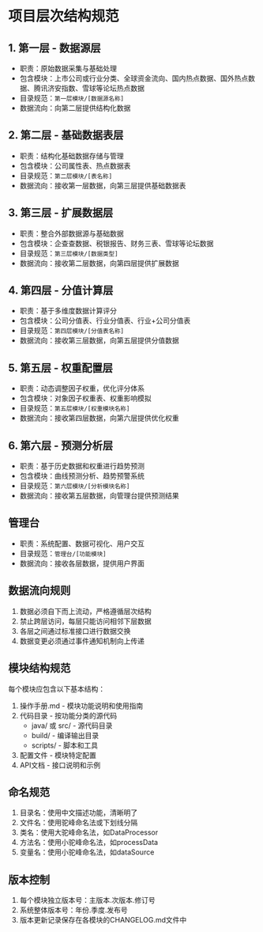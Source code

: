 # 项目层次结构规范

## 1. 第一层 - 数据源层
- 职责：原始数据采集与基础处理
- 包含模块：上市公司或行业分类、全球资金流向、国内热点数据、国外热点数据、腾讯济安指数、雪球等论坛热点数据
- 目录规范：`第一层模块/[数据源名称]`
- 数据流向：向第二层提供结构化数据

## 2. 第二层 - 基础数据表层
- 职责：结构化基础数据存储与管理
- 包含模块：公司属性表、热点数据表
- 目录规范：`第二层模块/[表名称]`
- 数据流向：接收第一层数据，向第三层提供基础数据表

## 3. 第三层 - 扩展数据层
- 职责：整合外部数据源与基础数据
- 包含模块：企查查数据、税银报告、财务三表、雪球等论坛数据
- 目录规范：`第三层模块/[数据类型]`
- 数据流向：接收第二层数据，向第四层提供扩展数据

## 4. 第四层 - 分值计算层
- 职责：基于多维度数据计算评分
- 包含模块：公司分值表、行业分值表、行业+公司分值表
- 目录规范：`第四层模块/[分值表名称]`
- 数据流向：接收第三层数据，向第五层提供分值数据

## 5. 第五层 - 权重配置层
- 职责：动态调整因子权重，优化评分体系
- 包含模块：对象因子权重表、权重影响模拟
- 目录规范：`第五层模块/[权重模块名称]`
- 数据流向：接收第四层数据，向第六层提供优化权重

## 6. 第六层 - 预测分析层
- 职责：基于历史数据和权重进行趋势预测
- 包含模块：曲线预测分析、趋势预警系统
- 目录规范：`第六层模块/[分析模块名称]`
- 数据流向：接收第五层数据，向管理台提供预测结果

## 管理台
- 职责：系统配置、数据可视化、用户交互
- 目录规范：`管理台/[功能模块]`
- 数据流向：接收各层数据，提供用户界面

## 数据流向规则
1. 数据必须自下而上流动，严格遵循层次结构
2. 禁止跨层访问，每层只能访问相邻下层数据
3. 各层之间通过标准接口进行数据交换
4. 数据变更必须通过事件通知机制向上传递

## 模块结构规范
每个模块应包含以下基本结构：
1. 操作手册.md - 模块功能说明和使用指南
2. 代码目录 - 按功能分类的源代码
   - java/ 或 src/ - 源代码目录
   - build/ - 编译输出目录
   - scripts/ - 脚本和工具
3. 配置文件 - 模块特定配置
4. API文档 - 接口说明和示例

## 命名规范
1. 目录名：使用中文描述功能，清晰明了
2. 文件名：使用驼峰命名法或下划线分隔
3. 类名：使用大驼峰命名法，如DataProcessor
4. 方法名：使用小驼峰命名法，如processData
5. 变量名：使用小驼峰命名法，如dataSource

## 版本控制
1. 每个模块独立版本号：主版本.次版本.修订号
2. 系统整体版本号：年份.季度.发布号
3. 版本更新记录保存在各模块的CHANGELOG.md文件中